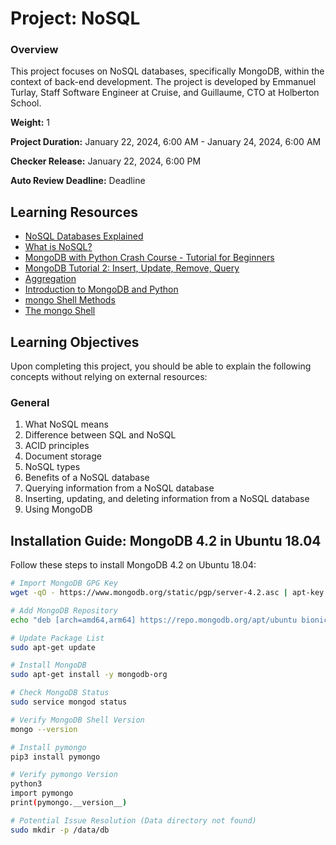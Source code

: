 # Project: NoSQL

### Overview

This project focuses on NoSQL databases, specifically MongoDB, within the context of back-end development. The project is developed by Emmanuel Turlay, Staff Software Engineer at Cruise, and Guillaume, CTO at Holberton School.

**Weight:** 1

**Project Duration:** January 22, 2024, 6:00 AM - January 24, 2024, 6:00 AM

**Checker Release:** January 22, 2024, 6:00 PM

**Auto Review Deadline:** Deadline


## Learning Resources

- [NoSQL Databases Explained](https://intranet.alxswe.com/rltoken/wweK7dOY4pf8haCqv9Iv6Q)
- [What is NoSQL?](https://intranet.alxswe.com/rltoken/QqqNmgzgwopHBv305ki6bg)
- [MongoDB with Python Crash Course - Tutorial for Beginners](https://intranet.alxswe.com/rltoken/RyyP9OH1EMBWWYpTs4TqoA)
- [MongoDB Tutorial 2: Insert, Update, Remove, Query](https://intranet.alxswe.com/rltoken/9__3tR-NimgXlmjPQwTF-Q)
- [Aggregation](https://intranet.alxswe.com/rltoken/ziEDeniRobC6owPE1_avAQ)
- [Introduction to MongoDB and Python](https://intranet.alxswe.com/rltoken/axwwF4CjO7FnK8Ecochqnw)
- [mongo Shell Methods](https://intranet.alxswe.com/rltoken/lUqnLwOHbbp9FK39ijNmDQ)
- [The mongo Shell](https://intranet.alxswe.com/rltoken/ZKAjSTq5ScfsUVhk_8DeFA)

## Learning Objectives

Upon completing this project, you should be able to explain the following concepts without relying on external resources:

### General

1. What NoSQL means
2. Difference between SQL and NoSQL
3. ACID principles
4. Document storage
5. NoSQL types
6. Benefits of a NoSQL database
7. Querying information from a NoSQL database
8. Inserting, updating, and deleting information from a NoSQL database
9. Using MongoDB

## Installation Guide: MongoDB 4.2 in Ubuntu 18.04

Follow these steps to install MongoDB 4.2 on Ubuntu 18.04:

```bash
# Import MongoDB GPG Key
wget -qO - https://www.mongodb.org/static/pgp/server-4.2.asc | apt-key add -

# Add MongoDB Repository
echo "deb [arch=amd64,arm64] https://repo.mongodb.org/apt/ubuntu bionic/mongodb-org/4.2 multiverse" > /etc/apt/sources.list.d/mongodb-org-4.2.list

# Update Package List
sudo apt-get update

# Install MongoDB
sudo apt-get install -y mongodb-org

# Check MongoDB Status
sudo service mongod status

# Verify MongoDB Shell Version
mongo --version

# Install pymongo
pip3 install pymongo

# Verify pymongo Version
python3
import pymongo
print(pymongo.__version__)

# Potential Issue Resolution (Data directory not found)
sudo mkdir -p /data/db
